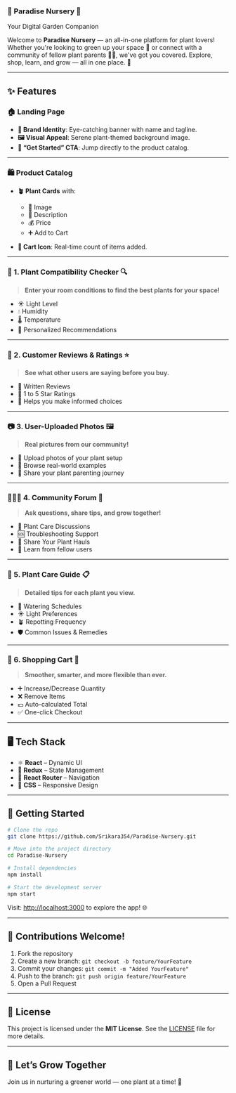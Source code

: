 
### 🌿 Paradise Nursery 🛒  
Your Digital Garden Companion

Welcome to **Paradise Nursery** — an all-in-one platform for plant lovers! Whether you're looking to green up your space 🌱 or connect with a community of fellow plant parents 🧑‍🌾, we've got you covered. Explore, shop, learn, and grow — all in one place. 🌼

---

## ✨ Features

### 🏠 Landing Page
- **🌟 Brand Identity**: Eye-catching banner with name and tagline.
- **🖼️ Visual Appeal**: Serene plant-themed background image.
- **🚀 “Get Started” CTA**: Jump directly to the product catalog.

---

### 🛍️ Product Catalog
- **🪴 Plant Cards** with:
  - 📸 Image
  - 📝 Description
  - 💰 Price
  - ➕ Add to Cart

- **🛒 Cart Icon**: Real-time count of items added.

---

### 🧪 1. Plant Compatibility Checker 🔍  
> **Enter your room conditions to find the best plants for your space!**

- ☀️ Light Level  
- 💧 Humidity  
- 🌡️ Temperature  
- 🌿 Personalized Recommendations

---

### 🌟 2. Customer Reviews & Ratings ⭐  
> **See what other users are saying before you buy.**

- 💬 Written Reviews  
- 🌟 1 to 5 Star Ratings  
- 🏅 Helps you make informed choices

---

### 📷 3. User-Uploaded Photos 🖼️  
> **Real pictures from our community!**

- 📸 Upload photos of your plant setup  
- 👀 Browse real-world examples  
- 🤳 Share your plant parenting journey

---

### 🧑‍🤝‍🧑 4. Community Forum 💬  
> **Ask questions, share tips, and grow together!**

- 🌿 Plant Care Discussions  
- 🆘 Troubleshooting Support  
- 🎉 Share Your Plant Hauls  
- 🧠 Learn from fellow users

---

### 📖 5. Plant Care Guide 📋  
> **Detailed tips for each plant you view.**

- 🌱 Watering Schedules  
- ☀️ Light Preferences  
- 🪴 Repotting Frequency  
- 🛡️ Common Issues & Remedies

---

### 🛒 6. Shopping Cart 💼  
> **Smoother, smarter, and more flexible than ever.**

- ➕ Increase/Decrease Quantity  
- ❌ Remove Items  
- 💵 Auto-calculated Total  
- ✅ One-click Checkout

---

## 🖥️ Tech Stack

- ⚛️ **React** – Dynamic UI  
- 🧠 **Redux** – State Management  
- 🧭 **React Router** – Navigation  
- 🎨 **CSS** – Responsive Design  

---

## 🚀 Getting Started

```bash
# Clone the repo
git clone https://github.com/Srikara354/Paradise-Nursery.git

# Move into the project directory
cd Paradise-Nursery

# Install dependencies
npm install

# Start the development server
npm start
```

Visit: [http://localhost:3000](http://localhost:3000) to explore the app! 🌐

---

## 🤝 Contributions Welcome!

1. Fork the repository  
2. Create a new branch: `git checkout -b feature/YourFeature`  
3. Commit your changes: `git commit -m "Added YourFeature"`  
4. Push to the branch: `git push origin feature/YourFeature`  
5. Open a Pull Request  

---

## 📜 License

This project is licensed under the **MIT License**. See the [LICENSE](LICENSE) file for more details.

---

## 🌱 Let’s Grow Together

Join us in nurturing a greener world — one plant at a time! 💚

